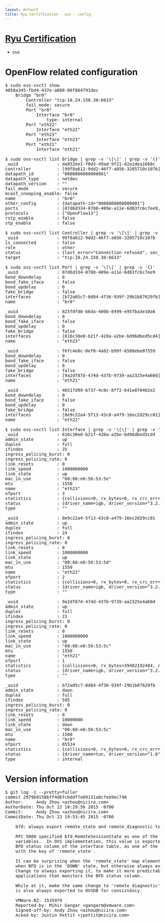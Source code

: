 ```yaml
---
layout: default
title: Ryu Certification - ovs - config
---
```

# [Ryu Certification](http://osrg.github.io/ryu/certification.html)
* ovs 

# OpenFlow related configuration
<pre>
$ sudo ovs-vsctl show
4050a345-fbd4-437e-a808-06f864791dec
    Bridge "br0"
        Controller "tcp:10.24.150.30:6633"
        fail_mode: secure
        Port "br0"
            Interface "br0"
                type: internal
        Port "eth22"
            Interface "eth22"
        Port "eth23"
            Interface "eth23"
        Port "eth21"
            Interface "eth21"

$ sudo ovs-vsctl list Bridge | grep -v '\[\]' | grep -v '{}'
_uuid               : da852ee1-f0d3-49ad-9f21-d2a1dea1660c
controller          : [99f8a612-9dd2-46f7-a056-3205710c107b]
datapath_id         : "0000000000000001"
datapath_type       : netdev
datapath_version    : "<built-in>"
fail_mode           : secure
mcast_snooping_enable: false
name                : "br0"
other_config        : {datapath-id="0000000000000001"}
ports               : [07d6d334-0780-409e-a11e-6d83fc6c7ee9, 46517d99-b737-4c0c-8ff2-641e0704b2e2, 825f0fd0-b6da-400b-8499-e95fba3e10a6, f6fc4e0c-0ef0-4a02-b99f-6588ebe07559]
protocols           : ["OpenFlow13"]
rstp_enable         : false
stp_enable          : false

$ sudo ovs-vsctl list Controller | grep -v '\[\]' | grep -v '{}'
_uuid               : 99f8a612-9dd2-46f7-a056-3205710c107b
is_connected        : false
role                : other
status              : {last_error="Connection refused", sec_since_connect="767", sec_since_disconnect="0", state=BACKOFF}
target              : "tcp:10.24.150.30:6633"

$ sudo ovs-vsctl list Port | grep -v '\[\]' | grep -v '{}'
_uuid               : 07d6d334-0780-409e-a11e-6d83fc6c7ee9
bond_downdelay      : 0
bond_fake_iface     : false
bond_updelay        : 0
fake_bridge         : false
interfaces          : [b72a05c7-0d84-4f36-939f-29b1b87629fb]
name                : "br0"

_uuid               : 825f0fd0-b6da-400b-8499-e95fba3e10a6
bond_downdelay      : 0
bond_fake_iface     : false
bond_updelay        : 0
fake_bridge         : false
interfaces          : [616c30e0-b21f-420a-a2be-bd96dbed5cd4]
name                : "eth23"

_uuid               : f6fc4e0c-0ef0-4a02-b99f-6588ebe07559
bond_downdelay      : 0
bond_fake_iface     : false
bond_updelay        : 0
fake_bridge         : false
interfaces          : [9a2df87d-474d-437b-9739-aa2325e4a60d]
name                : "eth21"

_uuid               : 46517d99-b737-4c0c-8ff2-641e0704b2e2
bond_downdelay      : 0
bond_fake_iface     : false
bond_updelay        : 0
fake_bridge         : false
interfaces          : [8e9c22a4-5f13-43c0-a479-16ec2d29cc01]
name                : "eth22"

$ sudo ovs-vsctl list Interface | grep -v '\[\]' | grep -v '{}'
_uuid               : 616c30e0-b21f-420a-a2be-bd96dbed5cd4
admin_state         : up
duplex              : full
ifindex             : 25
ingress_policing_burst: 0
ingress_policing_rate: 0
link_resets         : 0
link_speed          : 1000000000
link_state          : up
mac_in_use          : "00:60:e0:56:53:5e"
mtu                 : 1550
name                : "eth23"
ofport              : 3
statistics          : {collisions=0, rx_bytes=0, rx_crc_err=0, rx_dropped=0, rx_errors=0, rx_frame_err=0, rx_over_err=0, rx_packets=0, tx_bytes=4322053500, tx_dropped=0, tx_errors=0, tx_packets=2881369}
status              : {driver_name=igb, driver_version="3.2.10-k", firmware_version="2.10-9"}
type                : ""

_uuid               : 8e9c22a4-5f13-43c0-a479-16ec2d29cc01
admin_state         : up
duplex              : full
ifindex             : 24
ingress_policing_burst: 0
ingress_policing_rate: 0
link_resets         : 0
link_speed          : 1000000000
link_state          : up
mac_in_use          : "00:60:e0:56:53:5d"
mtu                 : 1550
name                : "eth22"
ofport              : 2
statistics          : {collisions=0, rx_bytes=0, rx_crc_err=0, rx_dropped=0, rx_errors=0, rx_frame_err=0, rx_over_err=0, rx_packets=0, tx_bytes=27928652968, tx_dropped=0, tx_errors=0, tx_packets=18633936}
status              : {driver_name=igb, driver_version="3.2.10-k", firmware_version="2.10-9"}
type                : ""

_uuid               : 9a2df87d-474d-437b-9739-aa2325e4a60d
admin_state         : up
duplex              : full
ifindex             : 23
ingress_policing_burst: 0
ingress_policing_rate: 0
link_resets         : 0
link_speed          : 1000000000
link_state          : up
mac_in_use          : "00:60:e0:56:53:5c"
mtu                 : 1550
name                : "eth21"
ofport              : 1
statistics          : {collisions=0, rx_bytes=39482192484, rx_crc_err=0, rx_dropped=0, rx_errors=0, rx_frame_err=0, rx_over_err=0, rx_packets=26355135, tx_bytes=0, tx_dropped=0, tx_errors=0, tx_packets=0}
status              : {driver_name=igb, driver_version="3.2.10-k", firmware_version="2.10-9"}
type                : ""

_uuid               : b72a05c7-0d84-4f36-939f-29b1b87629fb
admin_state         : down
duplex              : full
ifindex             : 595
ingress_policing_burst: 0
ingress_policing_rate: 0
link_resets         : 0
link_speed          : 10000000
link_state          : down
mac_in_use          : "00:60:e0:56:53:5c"
mtu                 : 1500
name                : "br0"
ofport              : 65534
statistics          : {collisions=0, rx_bytes=0, rx_crc_err=0, rx_dropped=0, rx_errors=0, rx_frame_err=0, rx_over_err=0, rx_packets=0, tx_bytes=0, tx_dropped=0, tx_errors=0, tx_packets=0}
status              : {driver_name=tun, driver_version="1.6", firmware_version="N/A"}
type                : internal
</pre>

# Version information
<pre>
$ git log -1 --pretty=fuller
commit 2979b9158bff4d6fcbddf7e09131a8cfeb9ec746
Author:     Andy Zhou &lt;azhou@nicira.com&gt;
AuthorDate: Thu Oct 22 10:29:56 2015 -0700
Commit:     Andy Zhou &lt;azhou@nicira.com&gt;
CommitDate: Thu Oct 22 19:53:45 2015 -0700

    bfd: always export remote_state and remote_diagnostic to OVSDB
    
    RFC 5880 specified bfd.RemoteSessionState as one of the state
    variables.  In OVS implementation, this value is exported to OVSDB's
    BFD status column of the interface table, as one of the map elements,
    with the key of 'remote_state'.
    
    It can be surprising when the 'remote_state' map element disappears
    when BFD is in the 'DOWN' state, but otherwise always exported.
    Change to always exporting it, to make it more predictable for
    applications that monitors the BFD status column.
    
    While at it, make the same change to 'remote_diagnostic', so that it
    is also always exported to OVSDB for consistency.
    
    VMWare-BZ: 1535979
    Reported-by: Mihir Gangar &lt;gangarm@vmware.com&gt;
    Signed-off-by: Andy Zhou &lt;azhou@nicira.com&gt;
    Acked-by: Justin Pettit &lt;jpettit@nicira.com&gt;
</pre>
